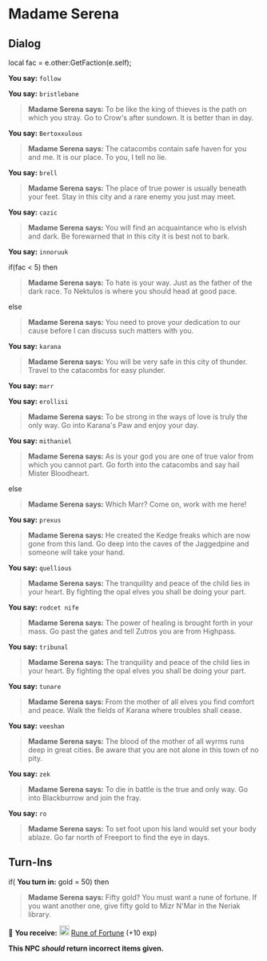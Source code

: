 # Madame Serena
## Dialog

local fac = e.other:GetFaction(e.self);

**You say:** `follow`



**You say:** `bristlebane`




>**Madame Serena says:** To be like the king of thieves is the path on which you stray. Go to Crow's after sundown. It is better than in day.


**You say:** `Bertoxxulous`




>**Madame Serena says:** The catacombs contain safe haven for you and me. It is our place. To you, I tell no lie.


**You say:** `brell`




>**Madame Serena says:** The place of true power is usually beneath your feet. Stay in this city and a rare enemy you just may meet.


**You say:** `cazic`




>**Madame Serena says:** You will find an acquaintance who is elvish and dark. Be forewarned that in this city it is best not to bark.


**You say:** `innoruuk`




if(fac < 5) then




>**Madame Serena says:** To hate is your way. Just as the father of the dark race. To Nektulos is where you should head at good pace.



else




>**Madame Serena says:** You need to prove your dedication to our cause before I can discuss such matters with you.








**You say:** `karana`




>**Madame Serena says:** You will be very safe in this city of thunder. Travel to the catacombs for easy plunder.


**You say:** `marr`




**You say:** `erollisi`





>**Madame Serena says:** To be strong in the ways of love is truly the only way. Go into Karana's Paw and enjoy your day.



**You say:** `mithaniel`





>**Madame Serena says:** As is your god you are one of true valor from which you cannot part. Go forth into the catacombs and say hail Mister Bloodheart.



else




>**Madame Serena says:** Which Marr? Come on, work with me here!








**You say:** `prexus`




>**Madame Serena says:** He created the Kedge freaks which are now gone from this land. Go deep into the caves of the Jaggedpine and someone will take your hand.


**You say:** `quellious`




>**Madame Serena says:** The tranquility and peace of the child lies in your heart. By fighting the opal elves you shall be doing your part.


**You say:** `rodcet nife`




>**Madame Serena says:** The power of healing is brought forth in your mass. Go past the gates and tell Zutros you are from Highpass.


**You say:** `tribunal`




>**Madame Serena says:** The tranquility and peace of the child lies in your heart. By fighting the opal elves you shall be doing your part.


**You say:** `tunare`




>**Madame Serena says:** From the mother of all elves you find comfort and peace. Walk the fields of Karana where troubles shall cease.


**You say:** `veeshan`




>**Madame Serena says:** The blood of the mother of all wyrms runs deep in great cities. Be aware that you are not alone in this town of no pity.


**You say:** `zek`




>**Madame Serena says:** To die in battle is the true and only way. Go into Blackburrow and join the fray.


**You say:** `ro`




>**Madame Serena says:** To set foot upon his land would set your body ablaze. Go far north of Freeport to find the eye in days.






## Turn-Ins



if( **You turn in:** gold = 50) then


>**Madame Serena says:** Fifty gold? You must want a rune of fortune. If you want another one, give fifty gold to Mizr N'Mar in the Neriak library.


 &#127873; **You receive:**  <img style="background:url(/static/icons/blank_slot.gif);width:20px;height:20px;" src="/static/icons/item_967.png" alt="" /> <a
                                href="/item/10530" data-url="10530" class="tooltip-link link">Rune of Fortune</a> (+10 exp)

 



**This NPC *should* return incorrect items given.**
